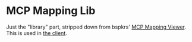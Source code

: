 MCP Mapping Lib
=================
Just the "library" part, stripped down from bspkrs' [MCP Mapping Viewer](https://github.com/bspkrs/MCPMappingViewer).
This is used in [the client](https://github.com/fantabos-co/fantabos.co).
